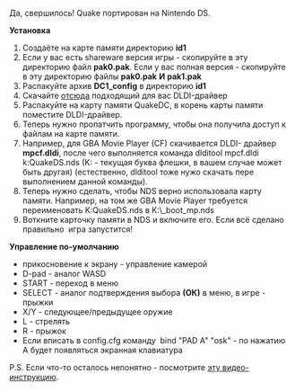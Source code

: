 Да, свершилось! Quake портирован на Nintendo DS.

**Установка**

1.  Создаёте на карте памяти директорию **id1**
2.  Если у вас есть shareware версия игры - скопируйте в эту директорию файл **pak0.pak**. Если у вас полная версия - скопируйте в эту директорию файлы **pak0.pak** **И** **pak1.pak**
3.  Распакуйте архив **DC1\_config** в директорию **id1**
4.  Скачайте [отсюда](https://www.chishm.com/DLDI/) подходящий для вас DLDI-драйвер
5.  Распакуйте на карту памяти QuakeDC, в корень карты памяти поместите DLDI-драйвер.
6.  Теперь нужно пропатчить программу, чтобы она получила доступ к файлам на карте памяти. 
7.  Например, для GBA Movie Player (CF) скачивается DLDI- драйвер **mpcf.dldi**, после чего выполняется команда dlditool mpcf.dldi k:QuakeDS.nds (K: - текущая буква флешки, в вашем случае может быть другая) (естественно, dlditool тоже нужо скачать пере выполнением данной команды).
8.  Теперь нужно сделать, чтобы NDS верно использовала карту памяти. Например, на том же GBA Movie Player требуется переименовать K:QuakeDS.nds в K:\\\_boot\_mp.nds
9.  Воткните карточку памяти в NDS и включите его. Если всё сделано правильно  игра запустится!

**Управление по-умолчанию**

 *    
    прикосновение к экрану - управление камерой
 *  D-pad - аналог WASD
 *  START - переход в меню
 *  SELECT - аналог подтверждения выбора **(ОК)** в меню, в игре - прыжки 
 *  X/Y - следующее/предыдущее оружие
 *  L - стрелять
 *  R - прыжок
 *  Если вписать в config.cfg команду  bind "PAD A" "osk" - по нажатию A будет появляться экранная клавиатура

P.S. Если что-то осталось непонятно - посмотрите [эту видео-инструкцию](http://www.youtube.com/watch?v=mgM7iW4Imn4&feature=player_embedded).
